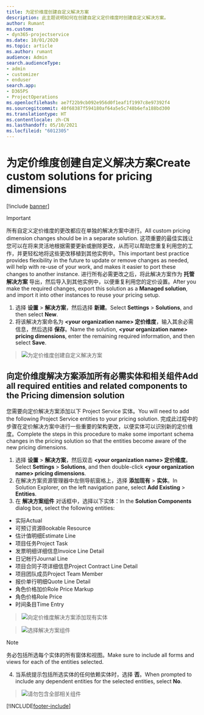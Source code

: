 ```yaml
---
title: 为定价维度创建自定义解决方案
description: 此主题说明如何在创建自定义定价维度时创建自定义解决方案。
author: Rumant
ms.custom:
- dyn365-projectservice
ms.date: 10/01/2020
ms.topic: article
ms.author: rumant
audience: Admin
search.audienceType:
- admin
- customizer
- enduser
search.app:
- D365PS
- ProjectOperations
ms.openlocfilehash: ae7f22b9cb092e956d0f1eaf1f1997c8e97392f4
ms.sourcegitcommit: 40f68387f594180af64a5e5c748b6efa188bd300
ms.translationtype: HT
ms.contentlocale: zh-CN
ms.lasthandoff: 05/10/2021
ms.locfileid: "6012305"
---
```

# <a name="create-custom-solutions-for-pricing-dimensions"></a><span data-ttu-id="9dcb8-103">为定价维度创建自定义解决方案</span><span class="sxs-lookup"><span data-stu-id="9dcb8-103">Create custom solutions for pricing dimensions</span></span>

[!include [banner](../includes/psa-now-project-operations.md)]

> [!IMPORTANT]
> <span data-ttu-id="9dcb8-104">所有自定义定价维度的更改都应在单独的解决方案中进行。</span><span class="sxs-lookup"><span data-stu-id="9dcb8-104">All custom pricing dimension changes should be in a separate solution.</span></span> <span data-ttu-id="9dcb8-105">这项重要的最佳实践让您可以在将来灵活地根据需要更新或删除更改，从而可以帮助您重复利用您的工作，并更轻松地将这些更改移植到其他实例中。</span><span class="sxs-lookup"><span data-stu-id="9dcb8-105">This important best practice provides flexibility in the future to update or remove changes as needed, will help with re-use of your work, and makes it easier to port these changes to another instance.</span></span> <span data-ttu-id="9dcb8-106">进行所有必需更改之后，将此解决方案作为 **托管解决方案** 导出，然后导入到其他实例中，以便重复利用您的定价设置。</span><span class="sxs-lookup"><span data-stu-id="9dcb8-106">After you make the required changes, export this solution as a **Managed solution**, and import it into other instances to reuse your pricing setup.</span></span>

1. <span data-ttu-id="9dcb8-107">选择 **设置** > **解决方案**，然后选择 **新建**。</span><span class="sxs-lookup"><span data-stu-id="9dcb8-107">Select **Settings** > **Solutions**, and then select **New**.</span></span> 
2. <span data-ttu-id="9dcb8-108">将该解决方案命名为 **\<your organization name> 定价维度**，输入其余必需信息，然后选择 **保存**。</span><span class="sxs-lookup"><span data-stu-id="9dcb8-108">Name the solution, **\<your organization name> pricing dimensions**, enter the remaining required information, and then select **Save**.</span></span>

> ![为定价维度创建自定义解决方案](media/Creation-of-custom-pricing-dimension-solution.PNG)
  
## <a name="add-all-required-entities-and-related-components-to-the-pricing-dimension-solution"></a><span data-ttu-id="9dcb8-110">向定价维度解决方案添加所有必需实体和相关组件</span><span class="sxs-lookup"><span data-stu-id="9dcb8-110">Add all required entities and related components to the Pricing dimension solution</span></span>
<span data-ttu-id="9dcb8-111">您需要向定价解决方案添加以下 Project Service 实体。</span><span class="sxs-lookup"><span data-stu-id="9dcb8-111">You will need to add the following Project Service entities to your pricing solution.</span></span> <span data-ttu-id="9dcb8-112">完成此过程中的步骤在定价解决方案中进行一些重要的架构更改，以便实体可以识别新的定价维度。</span><span class="sxs-lookup"><span data-stu-id="9dcb8-112">Complete the steps in this procedure to make some important schema changes in the pricing solution so that the entities become aware of the new pricing dimensions.</span></span>

1. <span data-ttu-id="9dcb8-113">选择 **设置** > **解决方案**，然后双击 **\<your organization name> 定价维度**。</span><span class="sxs-lookup"><span data-stu-id="9dcb8-113">Select **Settings** > **Solutions**, and then double-click **\<your organization name> pricing dimensions**.</span></span> 
2. <span data-ttu-id="9dcb8-114">在解决方案资源管理器中左侧导航窗格上，选择 **添加现有** > **实体**。</span><span class="sxs-lookup"><span data-stu-id="9dcb8-114">In Solution Explorer, on the left navigation pane, select **Add Existing** > **Entities**.</span></span>
3. <span data-ttu-id="9dcb8-115">在 **解决方案组件** 对话框中，选择以下实体：</span><span class="sxs-lookup"><span data-stu-id="9dcb8-115">In the **Solution Components** dialog box, select the following entities:</span></span>

- <span data-ttu-id="9dcb8-116">实际</span><span class="sxs-lookup"><span data-stu-id="9dcb8-116">Actual</span></span>
- <span data-ttu-id="9dcb8-117">可预订资源</span><span class="sxs-lookup"><span data-stu-id="9dcb8-117">Bookable Resource</span></span>
- <span data-ttu-id="9dcb8-118">估计值明细</span><span class="sxs-lookup"><span data-stu-id="9dcb8-118">Estimate Line</span></span>
- <span data-ttu-id="9dcb8-119">项目任务</span><span class="sxs-lookup"><span data-stu-id="9dcb8-119">Project Task</span></span>
- <span data-ttu-id="9dcb8-120">发票明细详细信息</span><span class="sxs-lookup"><span data-stu-id="9dcb8-120">Invoice Line Detail</span></span>
- <span data-ttu-id="9dcb8-121">日记帐行</span><span class="sxs-lookup"><span data-stu-id="9dcb8-121">Journal Line</span></span>
- <span data-ttu-id="9dcb8-122">项目合同子项详细信息</span><span class="sxs-lookup"><span data-stu-id="9dcb8-122">Project Contract Line Detail</span></span>
- <span data-ttu-id="9dcb8-123">项目团队成员</span><span class="sxs-lookup"><span data-stu-id="9dcb8-123">Project Team Member</span></span>
- <span data-ttu-id="9dcb8-124">报价单行明细</span><span class="sxs-lookup"><span data-stu-id="9dcb8-124">Quote Line Detail</span></span>
- <span data-ttu-id="9dcb8-125">角色价格加价</span><span class="sxs-lookup"><span data-stu-id="9dcb8-125">Role Price Markup</span></span>
- <span data-ttu-id="9dcb8-126">角色价格</span><span class="sxs-lookup"><span data-stu-id="9dcb8-126">Role Price</span></span> 
- <span data-ttu-id="9dcb8-127">时间条目</span><span class="sxs-lookup"><span data-stu-id="9dcb8-127">Time Entry</span></span> 

> ![向定价维度解决方案添加现有实体](media/Existing-entities-to-PD-solution.png)

> ![选择解决方案组件](media/Dimension-Components.png)

> [!NOTE]
> <span data-ttu-id="9dcb8-130">务必包括所选每个实体的所有窗体和视图。</span><span class="sxs-lookup"><span data-stu-id="9dcb8-130">Make sure to include all forms and views for each of the entities selected.</span></span>

4. <span data-ttu-id="9dcb8-131">当系统提示包括所选实体的任何依赖实体时，选择 **否**。</span><span class="sxs-lookup"><span data-stu-id="9dcb8-131">When prompted to include any dependent entities for the selected entities, select **No**.</span></span>

> ![请勿包含全部相关组件](media/Do-not-include-required.png)




[!INCLUDE[footer-include](../includes/footer-banner.md)]